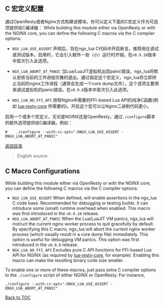 C 宏定义配置
----------------------
通过OpenResty或者Nginx方式构建该模块，你可以定义下面的C宏定义作为可选项提供给C编译器：
While building this module either via OpenResty or with the NGINX core, you can define the following C macros via the C compiler options:

* `NGX_LUA_USE_ASSERT`
    声明后，将在ngx_lua C代码中开启断言。推荐用在调试或测试版本。启用时，它会引入额外一些（小）运行时开销。在`v0.9.10`版本中首次引入此选项。

* `NGX_LUA_ABORT_AT_PANIC`
    当Lua/LuaJIT虚拟机出现panic错误，ngx_lua将默认安排当前的工作进程优雅的退出。通过指定这个宏定义，ngx_lua将立即终止当前的nginx工作进程（通常会生成一个core dump文件）。这个选项主要用来调试虚拟机的panic错误。在`v0.9.8`版本中首次引入此选项。
* `NGX_LUA_NO_FFI_API`
    排除Nginx中需要的FFI-based Lua API的纯净C函数(例如 [lua-resty-core](https://github.com/openresty/lua-resty-core#readme) 所需要的)。开启这个宏可以让Nginx二进制代码更小。

启用一个或多个宏定义，无论是NGINX还是OpenResty，通过`./configure`脚本的额外选项提供给C编译器。例如：

```
#    ./configure --with-cc-opt="-DNGX_LUA_USE_ASSERT -DNGX_LUA_ABORT_AT_PANIC"
```

[返回目录](#table-of-contents)

> English source:

C Macro Configurations
----------------------

While building this module either via OpenResty or with the NGINX core, you can define the following C macros via the C compiler options:

* `NGX_LUA_USE_ASSERT`
    When defined, will enable assertions in the ngx_lua C code base. Recommended for debugging or testing builds. It can introduce some (small) runtime overhead when enabled. This macro was first introduced in the `v0.9.10` release.
* `NGX_LUA_ABORT_AT_PANIC`
    When the Lua/LuaJIT VM panics, ngx_lua will instruct the current nginx worker process to quit gracefully by default. By specifying this C macro, ngx_lua will abort the current nginx worker process (which usually result in a core dump file) immediately. This option is useful for debugging VM panics. This option was first introduced in the `v0.9.8` release.
* `NGX_LUA_NO_FFI_API`
    Excludes pure C API functions for FFI-based Lua API for NGINX (as required by [lua-resty-core](https://github.com/openresty/lua-resty-core#readme), for example). Enabling this macro can make the resulting binary code size smaller.

To enable one or more of these macros, just pass extra C compiler options to the `./configure` script of either NGINX or OpenResty. For instance,


    ./configure --with-cc-opt="-DNGX_LUA_USE_ASSERT -DNGX_LUA_ABORT_AT_PANIC"


[Back to TOC](#table-of-contents)